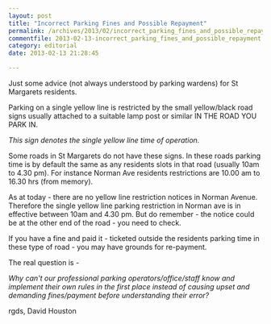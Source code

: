 ```yaml
---
layout: post
title: "Incorrect Parking Fines and Possible Repayment"
permalink: /archives/2013/02/incorrect_parking_fines_and_possible_repayment.html
commentfile: 2013-02-13-incorrect_parking_fines_and_possible_repayment
category: editorial
date: 2013-02-13 21:28:45

---
```


<div markdown="1" class="letter">
Just some advice (not always understood by parking wardens) for St Margarets residents.

Parking on a single yellow line is restricted by the small yellow/black road signs usually attached to a suitable lamp post or similar IN THE ROAD YOU PARK IN.

*This sign denotes the single yellow line time of operation.*

Some roads in St Margarets do not have these signs. In these roads parking time is by default the same as any residents slots in that road (usually 10am to 4.30 pm). For instance Norman Ave residents restrictions are 10.00 am to 16.30 hrs (from memory).

As at today - there are no yellow line restriction notices in Norman Avenue. Therefore the single yellow line parking restriction in Norman ave is in effective between 10am and 4.30 pm. But do remember - the notice could be at the other end of the road - you need to check.

If you have a fine and paid it - ticketed outside the residents parking time in these type of road - you may have grounds for re-payment.

The real question is -

*Why can't our professional parking operators/office/staff know and implement their own rules in the first place instead of causing upset and demanding fines/payment before understanding their error?*

rgds, David Houston

</div>
